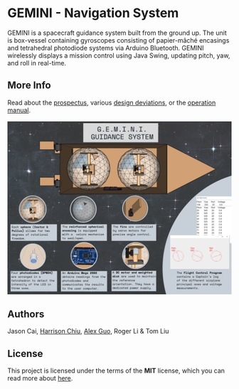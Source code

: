 # GEMINI - Navigation System


GEMINI is a spacecraft guidance system built from the ground up. The unit is box-vessel containing gyroscopes consisting of papier-mâché encasings and tetrahedral photodiode systems via Arduino Bluetooth. GEMINI wirelessly displays a mission control using Java Swing, updating pitch, yaw, and roll in real-time.

## More Info

Read about the <a href="prospectus.pdf">prospectus</a>, various <a href="deviations.pdf">design deviations</a>, or the <a href="final-manual.pdf">operation manual</a>. <br><br>
<img src="src/infographic.png" alt="Infographic of Final Product (GEMINI)">

## Authors
Jason Cai, <a href="https://www.github.com/harrchiu">Harrison Chiu</a>, <a href="https://www.github.com/alexguo247">Alex Guo</a>, Roger Li & Tom Liu

## License
This project is licensed under the terms of the **MIT** license, which you can read more about [here](https://git.uwaterloo.ca/se101-f20/five-guys/-/blob/master/LICENSE).
